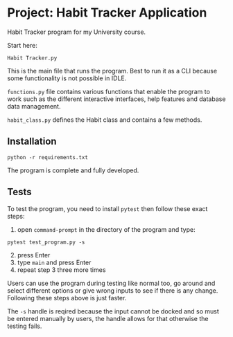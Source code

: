 # Project: Habit Tracker Application
Habit Tracker program for my University course.

Start here:

```Habit Tracker.py``` 

This is the main file that runs the program. Best to run it as a CLI because some functionality is not possible in IDLE.

```functions.py``` file contains various functions that enable the program to work such as the different interactive interfaces, help features and database data management.

```habit_class.py``` defines the Habit class and contains a few methods.

## Installation

```shell
python -r requirements.txt
```

The program is complete and fully developed.

## Tests

To test the program, you need to install ```pytest``` then follow these exact steps:
1) open ```command-prompt``` in the directory of the program and type:
```shell
pytest test_program.py -s
```

2) press Enter
3) type ```main``` and press Enter
4) repeat step 3 three more times

Users can use the program during testing like normal too, go around and select different options or give wrong inputs to see if there is any change. Following these steps above is just faster.

The ```-s``` handle is reqired because the input cannot be docked and so must be entered manually by users, the handle allows for that otherwise the testing fails.

   

